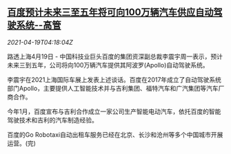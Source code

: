<!--1618806662000-->
[百度预计未来三至五年将可向100万辆汽车供应自动驾驶系统--高管](https://cn.reuters.com/article/baidu-selfdriving-system-0419-mon-idCNKBS2C60BO)
------

<div><i>2021-04-19T04:18:04Z</i></div><p>路透上海4月19日 - 中国科技业巨头百度的集团资深副总裁李震宇周一表示，预计未来三到五年，公司将向100万辆汽车提供其阿波罗(Apollo)自动驾驶系统。</p><p>李震宇在2021上海国际车展上发表上述谈话。百度在2017年成立了自动驾驶系统部门Apollo，主要提供人工智能技术并与吉利集团、福特汽车和广汽集团等汽车厂商合作。</p><p>今年1月，百度宣布与吉利合作成立一家公司生产智能电动汽车，依托百度的智能驾驶技术和吉利的汽车制造经验。</p><p>百度的Go Robotaxi自动出租车服务已经在北京、长沙和沧州等多个中国城市开展运营。(完)</p>
